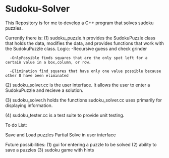# Sudoku-Solver

This Repository is for me to develop a C++ program that solves sudoku puzzles.

Currently there is:
  (1) sudoku_puzzle.h provides the SudokuPuzzle class that holds the data, modifies the data, and provides functions that work with the SudokuPuzzle class.
    Logic:
      -Recursive guess and check grinder

      -OnlyPossible finds squares that are the only spot left for a certain value in a box,column, or row.

      -Elimination find squares that have only one value possible because other 8 have been eliminated

  (2) sudoku_solver.cc is the user interface.  It allows the user to enter a SudokuPuzzle and recieve a solution.

  (3) sudoku_solver.h holds the functions sudoku_solver.cc uses primarily for displaying information.

  (4) sudoku_tester.cc is a test suite to provide unit testing.


To do List:  

  Save and Load puzzles
  Partial Solve in user interface



Future possibilities:
  (1) gui for entering a puzzle to be solved
  (2) ability to save a puzzles
  (3) sudoku game with hints
